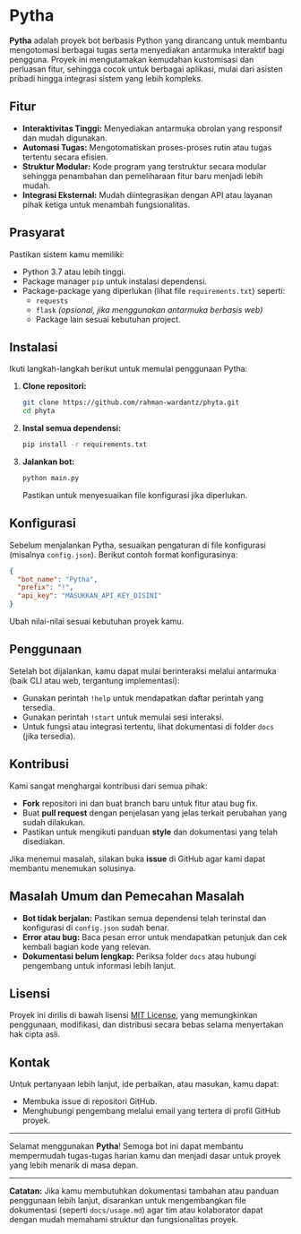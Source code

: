 
# Pytha

**Pytha** adalah proyek bot berbasis Python yang dirancang untuk membantu mengotomasi berbagai tugas serta menyediakan antarmuka interaktif bagi pengguna. Proyek ini mengutamakan kemudahan kustomisasi dan perluasan fitur, sehingga cocok untuk berbagai aplikasi, mulai dari asisten pribadi hingga integrasi sistem yang lebih kompleks.

## Fitur

- **Interaktivitas Tinggi:** Menyediakan antarmuka obrolan yang responsif dan mudah digunakan.
- **Automasi Tugas:** Mengotomatiskan proses-proses rutin atau tugas tertentu secara efisien.
- **Struktur Modular:** Kode program yang terstruktur secara modular sehingga penambahan dan pemeliharaan fitur baru menjadi lebih mudah.
- **Integrasi Eksternal:** Mudah diintegrasikan dengan API atau layanan pihak ketiga untuk menambah fungsionalitas.

## Prasyarat

Pastikan sistem kamu memiliki:
- Python 3.7 atau lebih tinggi.
- Package manager `pip` untuk instalasi dependensi.
- Package-package yang diperlukan (lihat file `requirements.txt`) seperti:
  - `requests`
  - `flask` *(opsional, jika menggunakan antarmuka berbasis web)*
  - Package lain sesuai kebutuhan project.

## Instalasi

Ikuti langkah-langkah berikut untuk memulai penggunaan Pytha:

1. **Clone repositori:**

   ```bash
   git clone https://github.com/rahman-wardantz/phyta.git
   cd phyta
   ```

2. **Instal semua dependensi:**

   ```bash
   pip install -r requirements.txt
   ```

3. **Jalankan bot:**

   ```bash
   python main.py
   ```

   Pastikan untuk menyesuaikan file konfigurasi jika diperlukan.

## Konfigurasi

Sebelum menjalankan Pytha, sesuaikan pengaturan di file konfigurasi (misalnya `config.json`). Berikut contoh format konfigurasinya:

```json
{
  "bot_name": "Pytha",
  "prefix": "!",
  "api_key": "MASUKKAN_API_KEY_DISINI"
}
```

Ubah nilai-nilai sesuai kebutuhan proyek kamu.

## Penggunaan

Setelah bot dijalankan, kamu dapat mulai berinteraksi melalui antarmuka (baik CLI atau web, tergantung implementasi):

- Gunakan perintah `!help` untuk mendapatkan daftar perintah yang tersedia.
- Gunakan perintah `!start` untuk memulai sesi interaksi.
- Untuk fungsi atau integrasi tertentu, lihat dokumentasi di folder `docs` (jika tersedia).

## Kontribusi

Kami sangat menghargai kontribusi dari semua pihak:
- **Fork** repositori ini dan buat branch baru untuk fitur atau bug fix.
- Buat **pull request** dengan penjelasan yang jelas terkait perubahan yang sudah dilakukan.
- Pastikan untuk mengikuti panduan **style** dan dokumentasi yang telah disediakan.

Jika menemui masalah, silakan buka **issue** di GitHub agar kami dapat membantu menemukan solusinya.

## Masalah Umum dan Pemecahan Masalah

- **Bot tidak berjalan:** Pastikan semua dependensi telah terinstal dan konfigurasi di `config.json` sudah benar.
- **Error atau bug:** Baca pesan error untuk mendapatkan petunjuk dan cek kembali bagian kode yang relevan.
- **Dokumentasi belum lengkap:** Periksa folder `docs` atau hubungi pengembang untuk informasi lebih lanjut.

## Lisensi

Proyek ini dirilis di bawah lisensi [MIT License](LICENSE), yang memungkinkan penggunaan, modifikasi, dan distribusi secara bebas selama menyertakan hak cipta asli.

## Kontak

Untuk pertanyaan lebih lanjut, ide perbaikan, atau masukan, kamu dapat:
- Membuka issue di repositori GitHub.
- Menghubungi pengembang melalui email yang tertera di profil GitHub proyek.

---

Selamat menggunakan **Pytha**! Semoga bot ini dapat membantu mempermudah tugas-tugas harian kamu dan menjadi dasar untuk proyek yang lebih menarik di masa depan.

---

**Catatan:** Jika kamu membutuhkan dokumentasi tambahan atau panduan penggunaan lebih lanjut, disarankan untuk mengembangkan file dokumentasi (seperti `docs/usage.md`) agar tim atau kolaborator dapat dengan mudah memahami struktur dan fungsionalitas proyek.

